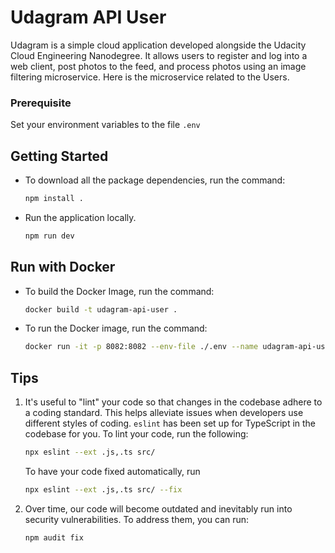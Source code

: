 # Udagram API User

Udagram is a simple cloud application developed alongside the Udacity Cloud Engineering Nanodegree. It allows users to register and log into a web client, post photos to the feed, and process photos using an image filtering microservice. Here is the microservice related to the Users.

### Prerequisite

Set your environment variables to the file `.env`

## Getting Started

- To download all the package dependencies, run the command:

  ```bash
  npm install .
  ```

- Run the application locally.

  ```bash
  npm run dev
  ```

## Run with Docker

- To build the Docker Image, run the command:

  ```bash
  docker build -t udagram-api-user .
  ```

- To run the Docker image, run the command:

  ```bash
  docker run -it -p 8082:8082 --env-file ./.env --name udagram-api-user-service --network udagram-network udagram-api-user
  ```

## Tips

1. It's useful to "lint" your code so that changes in the codebase adhere to a coding standard. This helps alleviate issues when developers use different styles of coding. `eslint` has been set up for TypeScript in the codebase for you. To lint your code, run the following:

   ```bash
   npx eslint --ext .js,.ts src/
   ```

   To have your code fixed automatically, run

   ```bash
   npx eslint --ext .js,.ts src/ --fix
   ```

2. Over time, our code will become outdated and inevitably run into security vulnerabilities. To address them, you can run:

   ```bash
   npm audit fix
   ```
